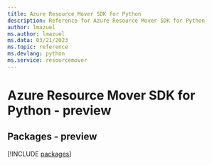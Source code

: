 ```yaml
---
title: Azure Resource Mover SDK for Python
description: Reference for Azure Resource Mover SDK for Python
author: lmazuel
ms.author: lmazuel
ms.data: 03/21/2023
ms.topic: reference
ms.devlang: python
ms.service: resourcemover
---
```

# Azure Resource Mover SDK for Python - preview
## Packages - preview
[!INCLUDE [packages](resource-mover-index.md)]